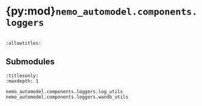 # {py:mod}`nemo_automodel.components.loggers`

```{py:module} nemo_automodel.components.loggers
```

```{autodoc2-docstring} nemo_automodel.components.loggers
:allowtitles:
```

## Submodules

```{toctree}
:titlesonly:
:maxdepth: 1

nemo_automodel.components.loggers.log_utils
nemo_automodel.components.loggers.wandb_utils
```
